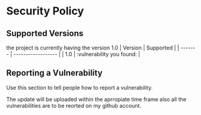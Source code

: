 # Security Policy

## Supported Versions

the project is currently having the version 1.0 
| Version | Supported          |
| ------- | ------------------ |
| 1.0   | :vulnerability you found: |


## Reporting a Vulnerability

Use this section to tell people how to report a vulnerability.

The update will be uploaded within the aprropiate time frame also all the vulnerabilities are to be reorted on my github account. 
